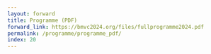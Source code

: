 ```yaml
---
layout: forward
title: Programme (PDF)
forward_link: https://bmvc2024.org/files/fullprogramme2024.pdf
permalink: /programme/programme_pdf/
index: 20
---
```

